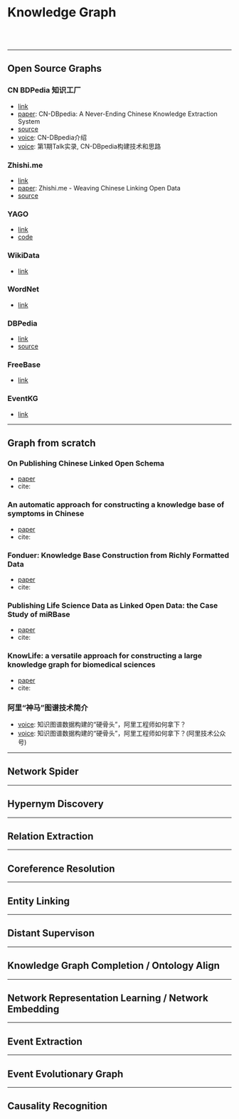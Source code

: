 # Knowledge Graph
<br>
<br>

---
## Open Source Graphs
### CN BDPedia 知识工厂
  * [link](http://kw.fudan.edu.cn/)<br>
  * [paper](https://www.researchgate.net/publication/318144300_CN-DBpedia_A_Never-Ending_Chinese_Knowledge_Extraction_System): CN-DBpedia: A Never-Ending Chinese Knowledge Extraction System<br>
  * [source](http://openkg.cn/dataset/cndbpedia)<br>
  * [voice](https://mp.weixin.qq.com/s?__biz=MzI0MTI1Nzk1MA==&mid=2651675251&idx=1&sn=9031665d4b66100bf327a8797b7cd457&chksm=f2f7a6c2c5802fd4318b242aa395cf52e59a72a09026f9b91f0ddab6efbe9a1f0732e2d4c6ee#rd): CN-DBpedia介绍<br>
  * [voice](https://www.sohu.com/a/127397409_500659): 第1期Talk实录, CN-DBpedia构建技术和思路<br>

### Zhishi.me
  * [link](http://zhishi.me/lookup)<br>
  * [paper](https://www.researchgate.net/publication/221467123_Zhishime_-_Weaving_Chinese_Linking_Open_Data): Zhishi.me - Weaving Chinese Linking Open Data<br>
  * [source](http://openkg.cn/dataset/zhishi-me)<br>

### YAGO
  * [link](https://www.mpi-inf.mpg.de/departments/databases-and-information-systems/research/yago-naga/yago/)<br>
  * [code](https://github.com/yago-naga/yago3)

### WikiData
  * [link](https://www.wikidata.org/wiki/Wikidata:Main_Page)<br>

### WordNet
  * [link](https://wordnet.princeton.edu/download)<br>

### DBPedia
  * [link](https://wiki.dbpedia.org/dbpedia-wiki)<br>
  * [source](https://wiki.dbpedia.org/datasets/dbpedia-version-2016-10)<br>

### FreeBase
  * [link](http://webarchive.loc.gov/all/20100713021232/http://wiki.freebase.com/wiki/Main_Page)<br>

### EventKG
  * [link](http://eventkg.l3s.uni-hannover.de/index.html)<br>

---
## Graph from scratch
### On Publishing Chinese Linked Open Schema
  * [paper](https://link.springer.com/chapter/10.1007%2F978-3-319-11964-9_19)<br>
  * cite:<br>

### An automatic approach for constructing a knowledge base of symptoms in Chinese
  * [paper](https://www.researchgate.net/publication/312561715_An_automatic_approach_for_constructing_a_knowledge_base_of_symptoms_in_Chinese)<br>
  * cite:<br>

### Fonduer: Knowledge Base Construction from Richly Formatted Data
  * [paper](https://arxiv.org/abs/1703.05028)<br>
  * cite:<br>

### Publishing Life Science Data as Linked Open Data: the Case Study of miRBase
  * [paper](https://arxiv.org/pdf/1205.2320.pdf)<br>
  * cite:<br>

### KnowLife: a versatile approach for constructing a large knowledge graph for biomedical sciences
  * [paper](https://pure.mpg.de/rest/items/item_2157584_1/component/file_2157583/content)<br>
  * cite:<br>

### 阿里“神马”图谱技术简介
  * [voice](https://blog.csdn.net/yunqiinsight/article/details/79563396): 知识图谱数据构建的“硬骨头”，阿里工程师如何拿下？<br>
  * [voice](https://mp.weixin.qq.com/s/qw9i24goTsVgdk1qW6ie9A): 知识图谱数据构建的“硬骨头”，阿里工程师如何拿下？(阿里技术公众号)<br>

---
## Network Spider

---
## Hypernym Discovery

---
## Relation Extraction

---
## Coreference Resolution

---
## Entity Linking

---
## Distant Supervison

---
## Knowledge Graph Completion / Ontology Align

---
## Network Representation Learning / Network Embedding

---
## Event Extraction

---
## Event Evolutionary Graph

---
## Causality Recognition
